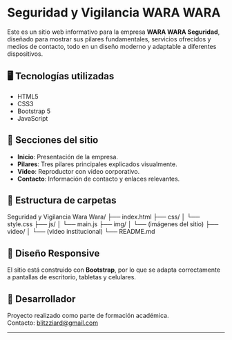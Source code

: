 # Seguridad y Vigilancia WARA WARA

Este es un sitio web informativo para la empresa **WARA WARA Seguridad**, diseñado para mostrar sus pilares fundamentales, servicios ofrecidos y medios de contacto, todo en un diseño moderno y adaptable a diferentes dispositivos.

## 🖥️ Tecnologías utilizadas

- HTML5
- CSS3
- Bootstrap 5
- JavaScript

## 📄 Secciones del sitio

- **Inicio**: Presentación de la empresa.
- **Pilares**: Tres pilares principales explicados visualmente.
- **Video**: Reproductor con video corporativo.
- **Contacto**: Información de contacto y enlaces relevantes.

## 📂 Estructura de carpetas

Seguridad y Vigilancia Wara Wara/
├── index.html
├── css/
│ └── style.css
├── js/
│ └── main.js
├── img/
│ └── (imágenes del sitio)
├── video/
│ └── (video institucional)
└── README.md

## 📱 Diseño Responsive

El sitio está construido con **Bootstrap**, por lo que se adapta correctamente a pantallas de escritorio, tabletas y celulares.

## 📧 Desarrollador

Proyecto realizado como parte de formación académica.  
Contacto: blitzziard@gmail.com

---
